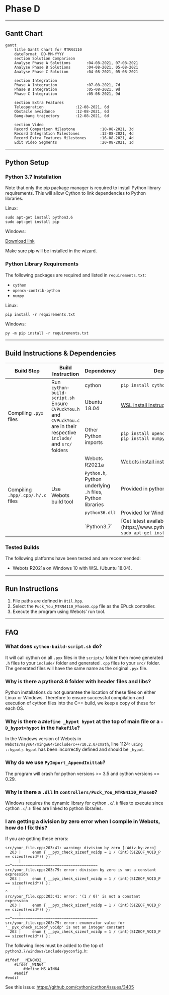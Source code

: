 # Phase D

---

## Gantt Chart

```mermaid
gantt
    title Gantt Chart for MTRN4110
    dateFormat  DD-MM-YYYY
    section Solution Comparison
    Analyse Phase A Solutions       :04-08-2021, 07-08-2021
    Analyse Phase B Solutions       :04-08-2021, 05-08-2021
    Analyse Phase C Solution        :04-08-2021, 05-08-2021

    section Integration
    Phase A Integration             :07-08-2021, 7d
    Phase B Integration             :05-08-2021, 9d
    Phase C Integration             :05-08-2021, 9d

    section Extra Features
    Teleoperation              :12-08-2021, 6d
    Obstacle avoidance         :12-08-2021, 6d
    Bang-bang trajectory       :12-08-2021, 6d

    section Video
    Record Comparison Milestone           :10-08-2021, 3d
    Record Integration Milestones         :12-08-2021, 4d
    Record Extra Features Milestones      :16-08-2021, 4d
    Edit Video Segments                   :20-08-2021, 1d
```

---

## Python Setup

### Python 3.7 Installation

Note that only the pip package manager is required to install Python library requirements. This will allow Cython to link dependencies to Python libraries.

Linux:
```
sudo apt-get install python3.6
sudo apt-get install pip
```

Windows:

[Download link](https://www.python.org/ftp/python/3.6.0/python-3.6.0-amd64.exe)

Make sure pip will be installed in the wizard.

### Python Library Requirements

The following packages are required and listed in `requirements.txt`:
- `cython`
- `opencv-contrib-python`
- `numpy`

Linux:
```
pip install -r requirements.txt
```

Windows:
```
py -m pip install -r requirements.txt
```

---

## Build Instructions & Dependencies

<table>
<thead>
    <tr>
        <th>Build Step</th>
        <th>Build Instruction</th>
        <th>Dependency</th>
        <th>Dependency Setup</th>
        <th>Modifications Made</th>
    </tr>
</thead>
<tbody>
    <tr>
    </tr>
    <tr>
        <td rowspan="3">Compiling <code>.pyx</code> files</td>
        <td rowspan="3">Run <code>cython-build-script.sh</code><br>Ensure <code>CVPuckYou.h</code> and <code>CVPuckYou.c</code> are in their respective <code>include/</code> and <code>src/</code> folders</td>
        <td>cython</td>
        <td><code>pip install cython</code></td>
        <td>Add <code>-D_hypot=hypot</code> to <code>Makefile</code></td>
    </tr>
    <tr>
        <td>Ubuntu 18.04</td>
        <td><a href="https://docs.microsoft.com/en-us/windows/wsl/install-win10">WSL install instructions</a></td>
        <td></td>
    </tr>
    <tr>
        <td>Other Python imports</td>
        <td><code>pip install opencv-contrib-python</code><br><code>pip install numpy</code></td>
        <td></td>
    </tr>
    <tr>
        <td rowspan="4">Compiling <code>.hpp/.cpp/.h/.c</code> files</td>
        <td rowspan="4">Use Webots build tool</td>
        <td>Webots R2021a</td>
        <td><a href="https://cyberbotics.com/doc/guide/installation-procedure"> Webots install instructions</a></td>
        <td></td>
    </tr>
    <tr>
        <td><code>Python.h</code>, Python underlying <code>.h</code> files, Python libraries</td>
        <td>Provided in python3.6 folder for each OS</td>
        <td>Controller <code>Makefile</code> has been modified<br><code>python3.6/windows/include/pyconfig.h</code> has been modified</td>
    </tr>
    <tr>
        <td><code>python36.dll</code></td>
        <td>Provided for Windows</td>
        <td></td>
    </tr>
    <tr>
        <td>`Python3.7`</td>
        <td>[Get latest available version here](https://www.python.org/downloads/windows/)<br><code>sudo apt-get install python3.7</code></td>
        <td></td>
    </tr>
</tbody>
</table>

### Tested Builds

The following platforms have been tested and are recommended:
- Webots R2021a on Windows 10 with WSL (Ubuntu 18.04).

---

## Run Instructions

1. File paths are defined in `Util.hpp`.
1. Select the `Puck_You_MTRN4110_PhaseD.cpp` file as the EPuck controller.
1. Execute the program using Webots' run tool.

---

## FAQ

### What does `cython-build-script.sh` do?

It will call cython on all `.pyx` files in the `scripts/` folder then move generated `.h` files to your `include/` folder and generated `.cpp` files to your `src/` folder. The generated files will have the same name as the original `.pyx` file.

### Why is there a python3.6 folder with header files and libs?

Python installations do not guarantee the location of these files on either Linux or Windows. Therefore to ensure successful compilation and execution of cython files into the C++ build, we keep a copy of these for each OS.

### Why is there a `#define _hypot hypot` at the top of main file or a `-D_hypot=hypot` in the `Makefile`?

In the Windows version of Webots in `Webots/msys64/mingw64/include/c++/10.2.0/cmath`, line 1124: `using ::hypot;`. `hypot` has been incorrectly defined and should be `_hypot`.

### Why do we use `PyImport_AppendInittab`?

The program will crash for python versions >= 3.5 and cython versions == 0.29.

### Why is there a `.dll` in `controllers/Puck_You_MTRN4110_PhaseD`?

Windows requires the dynamic library for cython `.c`/`.h` files to execute since cython `.c`/`.h` files are linked to python libraries.

### I am getting a division by zero error when I compile in Webots, how do I fix this?

If you are getting these errors:
```
src/your_file.cpp:203:41: warning: division by zero [-Wdiv-by-zero]
  203 |     enum { __pyx_check_sizeof_voidp = 1 / (int)(SIZEOF_VOID_P == sizeof(void*)) };
      |                                       ~~^~~~~~~~~~~~~~~~~~~~~~~~~~~~~~~~~~~~~~~
src/your_file.cpp:203:79: error: division by zero is not a constant expression
  203 |     enum { __pyx_check_sizeof_voidp = 1 / (int)(SIZEOF_VOID_P == sizeof(void*)) };
      |                                                                               ^
src/your_file.cpp:203:41: error: '(1 / 0)' is not a constant expression
  203 |     enum { __pyx_check_sizeof_voidp = 1 / (int)(SIZEOF_VOID_P == sizeof(void*)) };
      |                                       ~~^~~~~~~~~~~~~~~~~~~~~~~~~~~~~~~~~~~~~~~
src/your_file.cpp:203:79: error: enumerator value for '__pyx_check_sizeof_voidp' is not an integer constant
  203 |     enum { __pyx_check_sizeof_voidp = 1 / (int)(SIZEOF_VOID_P == sizeof(void*)) };
```

The following lines must be added to the top of `python3.7/windows/include/pyconfig.h`:
```
#ifdef __MINGW32__
    #ifdef _WIN64
        #define MS_WIN64
    #endif
#endif
```

See this issue: https://github.com/cython/cython/issues/3405
